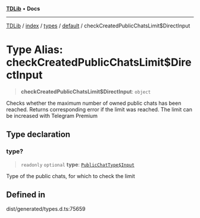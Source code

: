 [**TDLib**](../../../../../../README.md) • **Docs**

***

[TDLib](../../../../../../modules.md) / [index](../../../../../README.md) / [types](../../../README.md) / [default](../README.md) / checkCreatedPublicChatsLimit$DirectInput

# Type Alias: checkCreatedPublicChatsLimit$DirectInput

> **checkCreatedPublicChatsLimit$DirectInput**: `object`

Checks whether the maximum number of owned public chats has been reached. Returns corresponding error if the limit was reached. The limit can be increased with Telegram Premium

## Type declaration

### type?

> `readonly` `optional` **type**: [`PublicChatType$Input`](PublicChatType$Input.md)

Type of the public chats, for which to check the limit

## Defined in

dist/generated/types.d.ts:75659
